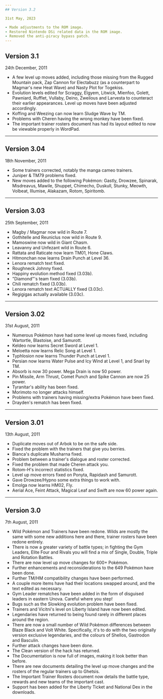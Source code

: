 ```yaml
---
## Version 3.2

31st May, 2023

- Made adjustments to the ROM image.
- Restored Nintendo DSi related data in the ROM image.
- Removed the anti-piracy bypass patch.
---
```


## Version 3.1

24th December, 2011

- A few level up moves added, including those missing from the Rugged Mountain pack, Zap Cannon for Electabuzz (as a counterpart to Magmar's new Heat Wave) and Nasty Plot for Togekiss.
- Evolution levels edited for Scraggy, Elgyem, Litwick, Mienfoo, Golett, Pawniard, Rufflet, Vullaby, Deino, Zweilous and Larvesta to counteract their earlier appearances. Level up moves have been adjusted accordingly.
- Koffing and Weezing can now learn Sludge Wave by TM.
- Problems with Cheren having the wrong monkey have been fixed.
- The important trainer rosters document has had its layout edited to now be viewable properly in WordPad.

---

## Version 3.04

18th November, 2011

- Some trainers corrected, notably the manga cameo trainers.
- Juniper & TM79 problems fixed.
- New moves added to the following Pokémon: Gastly, Drowzee, Spinarak, Misdreavus, Mawile, Shuppet, Chimecho, Duskull, Stunky, Meowth, Volbeat, Illumise, Alakazam, Rotom, Spiritomb.

---

## Version 3.03

25th September, 2011

- Magby / Magmar now wild in Route 7.
- Gothitelle and Reuniclus now wild in Route 9.
- Mamoswine now wild in Giant Chasm.
- Leavanny and Unfezant wild in Route 6.
- Rattata and Raticate now learn TM01, Hone Claws.
- Hitmonchan now learns Drain Punch at Level 36.
- Lenora rematch text fixed.
- Roughneck Johnny fixed.
- Happiny evolution method fixed (3.03b).
- "Diamond"'s team fixed (3.03b).
- Chili rematch fixed (3.03b).
- Lenora rematch text ACTUALLY fixed (3.03c).
- Regigigas actually available (3.03c).

---

## Version 3.02

31st August, 2011

- Numerous Pokémon have had some level up moves fixed, including Wartortle, Blastoise, and Samurott.
- Keldeo now learns Secret Sword at Level 1.
- Meloetta now learns Relic Song at Level 1.
- Typhlosion now learns Thunder Punch at Level 1.
- Persian now learns Water Pulse and Icy Wind at Level 1, and Snarl by TM.
- Absorb is now 30 power. Mega Drain is now 50 power.
- Pin Missile, Arm Thrust, Comet Punch and Spike Cannon are now 25 power.
- Tyranitar's ability has been fixed.
- Morimoto no longer attacks himself.
- Problems with trainers having missing/extra Pokémon have been fixed.
- Drayden's rematch has been fixed.

---

## Version 3.01

13th August, 2011

- Duplicate moves out of Arbok to be on the safe side.
- Fixed the problem with the trainers that give you berries.
- Bianca's duplicate Musharna fixed.
- Problem between a trainer's dialogue and roster corrected.
- Fixed the problem that made Cheren attack you.
- Rotom-H's incorrect statistics fixed.
- Level up move errors fixed on Ponyta, Rapidash and Samurott.
- Gave Drowzee/Hypno some extra things to work with.
- Emolga now learns HM02, Fly.
- Aerial Ace, Feint Attack, Magical Leaf and Swift are now 60 power again.

---

## Version 3.0

7th August, 2011

- Wild Pokémon and Trainers have been redone. Wilds are mostly the same with some new additions here and there, trainer rosters have been redone entirely.
- There is now a greater variety of battle types; in fighting the Gym Leaders, Elite Four and Rivals you will find a mix of Single, Double, Triple and Rotation Battles.
- There are now level up move changes for 600+ Pokémon.
- Further enhancements and reconsiderations to the 649 Pokémon have been done.
- Further TM/HM compatibility changes have been performed.
- A couple more items have had their locations swapped around, and the text edited as necessary.
- Gym Leader rematches have been added in the form of disguised leaders in eastern Unova. Careful where you step!
- Bugs such as the Slowking evolution problem have been fixed.
- Trainers and Vicitni's level on Liberty Island have now been edited.
- Legendaries have returned to being found rarely in different places around the region.
- There are now a small number of Wild Pokémon differences between Blaze Black and Volt White. Specifically, it's to do with the two originally version exclusive legendaries, and the colours of Shellos, Gastrodon and Basculin.
- Further attack changes have been done.
- The Clean version of the hack has returned.
- The Documentation is now full of images, making it look better than before.
- There are new documents detailing the level up move changes and the rosters of the regular trainers up to Ghetsis.
- The Important Trainer Rosters document now details the battle type, rewards and new teams of the important cast.
- Support has been added for the Liberty Ticket and National Dex in the downloads.
